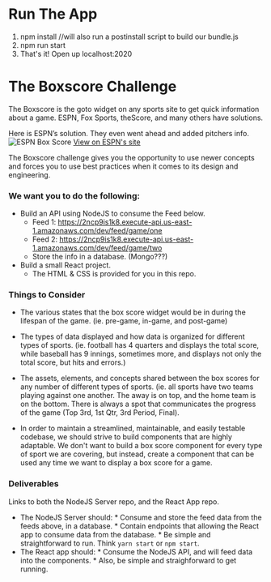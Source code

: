 # Run The App
1. npm install //will also run a postinstall script to build our bundle.js
2. npm run start 
3. That's it! Open up localhost:2020

# The Boxscore Challenge
The Boxscore is the goto widget on any sports site to get quick information about a game.  ESPN, Fox Sports, theScore, and many others have solutions.

Here is ESPN’s solution. They even went ahead and added pitchers info. 
![ESPN Box Score](https://dl.dropboxusercontent.com/s/jvbqjkgyspt5p5u/Screenshot%202018-07-16%2020.32.21.png "ESPN Box Score")
[View on ESPN's site](http://www.espn.com/mlb/boxscore?gameId=380715102)

The Boxscore challenge gives you the opportunity to use newer concepts and forces you to use best practices when it comes to its design and engineering.

### We want you to do the following:
* Build an API using NodeJS to consume the Feed below.
	* Feed 1: https://2ncp9is1k8.execute-api.us-east-1.amazonaws.com/dev/feed/game/one
	* Feed 2: https://2ncp9is1k8.execute-api.us-east-1.amazonaws.com/dev/feed/game/two
	* Store the info in a database. (Mongo???)
* Build a small React project.  
	* The HTML & CSS is provided for you in this repo.

### Things to Consider
* The various states that the box score widget would be in during the lifespan of the game. (ie. pre-game, in-game, and post-game)
* The types of data displayed and how data is organized for different types of sports. (ie. football has 4 quarters and displays the total score, while baseball has 9 innings, sometimes more, and displays not only the total score, but hits and errors.)
* The assets, elements, and concepts shared between the box scores for any number of different types of sports. (ie. all sports have two teams playing against one another.  The away is on top, and the home team is on the bottom.  There is always a spot that communicates the progress of the game (Top 3rd, 1st Qtr, 3rd Period, Final).

* In order to maintain a streamlined, maintainable, and easily testable codebase, we should strive to build components that are highly adaptable. We don't want to build a box score component for every type of sport we are covering, but instead, create a component that can be used any time we want to display a box score for a game.

### Deliverables
Links to both the NodeJS Server repo, and the React App repo.
* The NodeJS Server should:
    	* Consume and store the feed data from the feeds above, in a database.
    	* Contain endpoints that allowing the React app to consume data from the database.
    	* Be simple and straightforward to run. Think `yarn start` or `npm start`.
* The React app should:
    	* Consume the NodeJS API, and will feed data into the components.
    	* Also, be simple and straighforward to get running.
